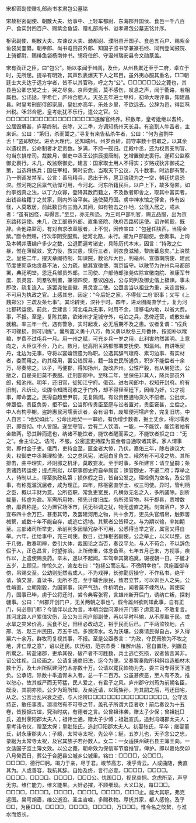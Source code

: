 宋枢密副使赠礼部尚书孝肃包公墓铭

宋故枢密副使、朝散大夫、给事中、上轻车都尉、东海郡开国侯、食邑一千八百户、食实封四百户、赐紫金鱼袋、赠礼部尚书、谥孝肃包公墓志铭并序。

枢密副使、朝散大夫、左谏议大夫、骑都尉、濮阳县开国子、食邑五百户、赐紫金鱼袋吴奎纂。朝奉郎、尚书屯田员外郎、知国子监书学兼篆石经、同判登闻鼓院、上骑都尉、赐绯鱼袋杨南仲书。甥将仕郎、守温州瑞安县令文勋篆盖。

宋有劲正之臣，曰“包公”。始以孝闻于州闾，及仕，从州县累迁至于二府，卓立于时，无所屈。提举有明效，其声烈表爆天下人之耳目，虽外夷亦服其重名。□□朝廷士大夫达于远方学者，皆不以其官称，呼之为“公”。□□□□□□公之薨也，其县邑公卿忠党之士，哭之尽哀。京师吏民，莫不感伤，叹息之声，闻于衢路，若相属也。公讳拯，字希仁，庐州合肥人。天圣五年进士甲科，初命大理评事，知建昌县。时皇考刑部侍郎家居，皇妣亦高年，乐处乡里，不欲远去。公辞为邑，得监咊州税。咊邻合肥，皇考妣犹不乐行，遣公之官。公□□□□□□□□□□□□□□□□□□□遂解官终养。积数年，皇考妣继以耆终，公居毁瘠甚，庐墓终制。丧除，又二秊，方调知扬州天长县。有盗割人牛舌者，主来诉。公曰：“第归，杀而鬻之。”寻复有来告私杀牛者，公曰：“何为盗割牛舌！”盗即欵伏。进丞大理代，还知端州。州岁贡研，前守率数十倍取之，以其余以遗权贵。公命制者才足贡数。岁满，不持一砚归。迁殿中丞，还为权贵支判官、勾当东排岸司。裁数月，御史中丞王公拱辰援唐制，乞增置御史裹行。遂拜公监察御史裹行。未几，改监察御史。建言：国家取士用人不得实；岁赂戎狄非御戎之策，当选将练兵；国任宰相，繋时安危，当取天下公议，凡十数事。时边郡有警，乃一例调发禁军。公言：善马精兵，悉出于外，扈卫骁锐为之一空，朝廷忧患恐湥。然河朔之民禀气劲悍可用，今河北、河东所籍民兵，以户上下，故多隐匿。如约李抱真之法，以丁力众寡，登降其数而籍之，不及数者即舎之，取其中富实者，出钱谷给籍丁之贫家，则内外治平矣。选使契丹国。虏中神水馆之驿舍，传有凶怪，人莫敢居，前此数日有三驺入其间，如有物击之仆地，公径入居之，戒从者：“虽有凶怪，毋得言。”至旦，亦无所恐。为三司户部判官，赐五品服，出为京东路转运使。未几，改工部员外郎、直集贤院、陕府西路转运使。诏许朝觐，既辞。会他路监司，有对自求改章服者，上不悦，因传宣曰：“包拯任陕西，当得金紫。”亟令赍赐，行次华阴受服焉。徙河北路，未行。擢为户部副使。尝奏事。上询及本朝并唐编户多少之数，公退而遍考诸史，具陈历代本末，因言：“持政之仁暴，惟在薄赋敛，宽力役，救灾患，慎行三者，则衣食滋殖，黎庶蕃息矣。”上湥然之。皇佑二年，擢天章阁待制、知谏院，数论斥大臣，判亳州、宣徽南院使、建武节度使郭承佑贪暴不法，公力疏，褫其宣徽使、南京留守。以散节为许州兵马都部署，典祀明堂。恩迁兵部员外郎。三司使、户部侍郎张尧佐除宣徽南院、淮康军节度、景灵宫、同羣牧制置，兼领四使，羣议凶凶，公与同列及御史偕上极谏。事未即改，疏复连入。遂罢尧佐宣徽、景灵宫二使。公亟言当以祖业为重，亲连宫掖，不可用为执政之官。上感其忠，因定：“今后妃之家，不得任‘二府’职事；又写《上魏郑公》三疏及条七事”。其论辟奥，湥补于时。四年，进龙图阁直学士，复为河北都转运使。前此，尝建言：河北屯兵无事，时用不余，请移屯内地，以省大费。事，不报。至是，复陈其数，欲诸州才足城守外，屯泊之兵，悉俾还营，或散处垒就粮。率三年一代，遇有警急，实时起发，必无后期不及之患。议者复谓：“戍兵不可骤损，则可训练”。曩所置义勇十八万，教义勇以秋冬三月番休，按阅补以糇粮，岁费不过屯兵一月。用一州之赋，可充乡兵一岁之用，此利害灼然甚明。上意向之，大臣议不合，乃止。数月，徙高阳关路都部署安抚使、知瀛州。自讲咊契丹，北边为无事，守将以宴嬉馈遗为称职。公选其辞气瓌奇、素习边事、有实材者，委而用之。约其经用，罢公钱贸易，籍一路吏民所逋负，积岁不能偿者十余万，尽奏除之。以子，丐便郡，得知扬州，旋改庐州。公性严毅，有从舅犯法，公挞之，自是亲旧莫不畏服。迁刑部郎中。至咊二年，坐保任非其人，降兵部员外郎，知池州。明年，还旧官，徙知江宁府。俄召。进右司郎中，权知开封府。府有旧制，凡诉讼，讼牒令知牌司收之于门外，却不得径至廷下，因缘为奸，公才视事，即命罢之。民得自趋至尹前，无复隔阂。有讼贵臣逋物货久不偿者。公批状，俾亟偿。贵臣负势，拒不偿，公当即传贵臣至庭与讼者置对，贵臣窘甚，立偿之。中人有构亭榭，盗跨惠民河壖表识者，会有诏书，废墀便河壖庐舍，完复旧坊。中人自言：“地契如此”。公命出地契一一审验，有伪增步数者，掘土丈余，得河壖表识，即毁彻。中人皆服。遂坐夺官。尝有二人饮酒，一能，一不能饮，能饮者袖有金数两，恐其醉而遗也，纳诸不能饮者，能饮者醒而索之，不能饮者拒之曰：“无之”。金主讼之。诘问，不服。公密遣吏持牒为匿金者自通取诸其家。家人谓事觉，即付金于吏。俄而，吏持金至，匿金者大惊，乃伏。嘉佑三年，除右谏议大夫，权御史中丞兼理检使。公之总风宪，法冠白豸角立，峨然有不可凌之势。其所排击，曲中理实，坏阴邪之机牙，莫敢妄发。至于时事，多所建言：请立皇嗣；条责诸路转运使；提点刑狱，以职事御史府自举属官；谏官御史，不避二府；荐举之人，待制以上，得至执政私第；损休假之日，皆自公发之。理检例为空名，及公领事，有称冤滥沉屈者，咸为理正。四年，除枢密直学士、权三司使。异时，管利柄之臣，概以丰财为意。公所莅职，常急吏宽民，凡横敛无名之入，多所蠲除。剖析裁量，转虚为盈。军需所用物，预先计度旧库。务所须官物，科于郡县，贾增数倍，靡费称是。公为置官场咊市，民无科调之扰，物无虚直之耗。剑南酒户，岁入宜布四十余万匹，甚患其苛，及罢建河用之物，共十余万，吏员失官缗帛，触罪罟械繋，或数十年不能自存，或逃亡远地。其繋者公皆释之。与为期以输，率如期至。三部诸司所举吏，承前判多因循冗杂不可用，公悉得当举之官，属官又得自举。六年，迁给事中，充三司使。数日，迁拜枢密副使。公之举止，以义以整，达于几微，敷奏明辨，娄引大体，裁国论之当否，奏议平允，与人不苟合，不以辞色假于人，正色昌言，时望弥洽。上所倚重，体念备至。七年五月己未，方视事，疾作以，上遣使赐良药。辛未，遂以不起闻。车驾幸其第临奠，辍视朝一日。子綖才五岁，上顾见，惨怆久之，谕左右曰：“包拯公而忘私，不徼阴幸也”。灵座置御寺傍，吊赐交至。公幼则挺然若成人，不为戏狎，长弥勖厉操守，不作私书，绝干请，慎交游，喜读书，无所不览，至于辅世康民，致君立节，可以训臣人之失。公性峭直，立朝刚毅，为国家事，词严气劲，件析明白，闻者莫不竦然从。其使契丹，国事已毕，虏于公将还时，尝令典客张宥，言雄州新开后门，诱纳亡叛，探刺疆事。公曰：“州郡开创门户，无关两朝之事也”。假令雄州欲刺知此事，自有正门，何必侧门耶？今馆伴以此为言，本朝岂尝问涿州开门邪？虏意沮，不敢复言。其河北路人户累值灾伤，及公为三司户部副使，再以平时科输，从不厚取于民。或水旱之灾米价高，民食不足，田租必改动之，裕于民而后已。广平两监牧地，占邢、洛、赵三州民田，万五千顷，多濒漳水。名为沃壤，公奏请民得自占，岁入得粟六十余万。群牧司复视其事，不报。至是公亟奏言：“为政，夺民膏腴为不牧之地，非仁厚之意”，诏以还民。庆历初，范宗杰奏：榷解州盐，官自置场，列置县所鬻之。转盐诸郡，吏承其役，破产者不可胜数，兵士逃亡死损，议者皆言其非。诏公往视，且经画之。公请复通商旧法，迄今为便。又奏罢秦陇所科斜谷造船材木数十万，及七州所赋建河竹木亦数十万。公请以寛民恤物为先，委三司专得天下逋负。公承诏，除数十秊追胥未入者，总一千二百万。公虽甚疾恶，至人有不及，推以恕心，故其威严而无苛猛，民人爱之，有君子之风。庐州郡守刘筠为前朝名臣，既没，其嗣亦陨。公少为筠所知，及亲近请，以筠族孙，为其嗣之后，丐还田宅，从之。公言治乱兴衰之迹，与人论辨□□□□□□□□□□□□□□□□□。公守法持正，敢任事责。凛凛然有不可夺之节，盖孔子所谓大臣者欤！前后奏议为十五卷，皆授据古谊，究治时病，有德者之言。公曾祖讳袭，赠太子少保；曾祖妣□氏，追封荥阳郡太夫人；祖讳士通，赠太子少傅；祖妣宣氏，追封冯翊郡太夫人；皇考讳令仪，赠至太保；皇妣张氏，追封□阳郡太夫人。初娶张氏，早卒；继娶董氏，封永康郡夫人；子繶，太常寺太祝，先公卒；綖，五岁儿也，天子念公之忠，录綖为太常寺太祝，及官其族子若孙数人。女二：一女适陕州硖石县主簿王向。一女适国子监主簿文效。以公之薨，朝命效为保信军节度推官，俾护。即以嘉佑癸卯八月癸酉日，葬公于合肥县公城乡公城里。铭曰：□□□□，公□□□。□□□□，德行□躬。竭力于亲，尽于君。峻节高志，凌乎青云。人或曲随，我直其为。人或善容，我抗其辞。自始及终，言行必壹。□□□□，□□□□。□□□□，□□□□。□□□□，□□□公。忧国□□，视民哀恫。念虑所至，声乎无穷。维仁能力，维义能果。大奸必摧，不顾细琐。大义□发，每□□□。□□□□，□□□□。□□□□，□□□□。□□□□，□□□止。能大其职，弗克远图。昊穹胡啬，维公逝没。圣主咨嗟，多赐秩物。厚抚其家，都人感怆。及乎□□，为臣□□。□□□□，□□□□。□□□□，万□□□。惟令名之皎絜，与淮水而悠长。
